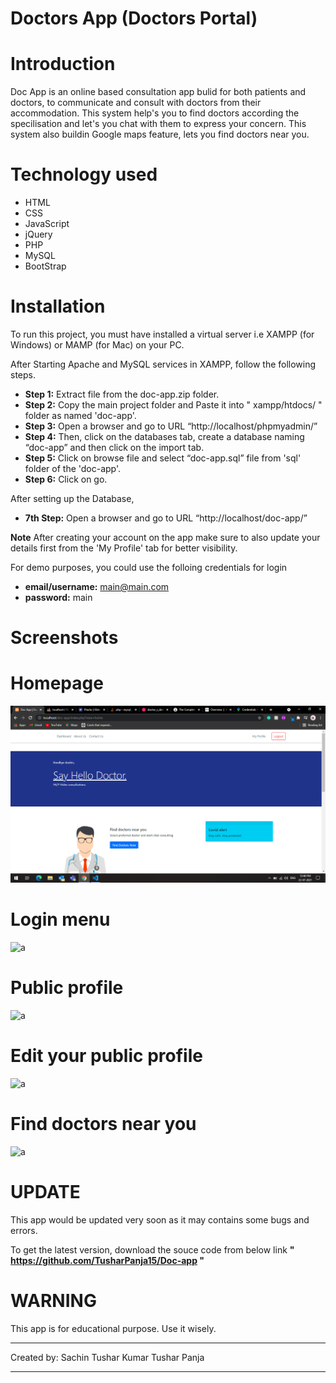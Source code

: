 # Doctors App (Doctors Portal) 


# Introduction

Doc App is an online based consultation app bulid for both patients and doctors, to communicate and consult with doctors from their accommodation. This system help's you to find doctors according the specilisation and let's you chat with them to express your concern. This system also buildin Google maps feature, lets you find doctors near you.


# Technology used

- HTML
- CSS
- JavaScript
- jQuery
- PHP
- MySQL
- BootStrap


# Installation

To run this project, you must have installed a virtual server i.e XAMPP (for Windows) or MAMP (for Mac) on your PC.

After Starting Apache and MySQL services in XAMPP, follow the following steps. 

- **Step 1:** Extract file from the doc-app.zip folder. 
- **Step 2:** Copy the main project folder and Paste it into " xampp/htdocs/ " folder as named 'doc-app'. 
- **Step 3:** Open a browser and go to URL “http://localhost/phpmyadmin/” 
- **Step 4:** Then, click on the databases tab, create a database naming “doc-app” and then click on the import tab. 
- **Step 5:** Click on browse file and select “doc-app.sql” file from 'sql' folder of the 'doc-app'. 
- **Step 6:** Click on go.

After setting up the Database, 

- **7th Step:** Open a browser and go to URL “http://localhost/doc-app/”

**Note** After creating your account on the app make sure to also update your details first from the 'My Profile' tab for better visibility.


For demo purposes, you could use the folloing credentials for login 
- **email/username:** main@main.com 
- **password:** main


# Screenshots

# Homepage
![a](public/img/screenshots/homepage.png)


# Login menu
![a](../main/docs/img/screenshots/task.png)


# Public profile
![a](../main/docs/img/screenshots/task.png)


# Edit your public profile
![a](../main/docs/img/screenshots/task.png)


# Find doctors near you
![a](../main/docs/img/screenshots/task.png)



# UPDATE 

This app would be updated very soon as it may contains some bugs and errors.

To get the latest version, download the souce code from below link 
**" https://github.com/TusharPanja15/Doc-app "** 


# WARNING

This app is for educational purpose. Use it wisely.



**************************************

Created by: Sachin
            Tushar Kumar
            Tushar Panja


**************************************